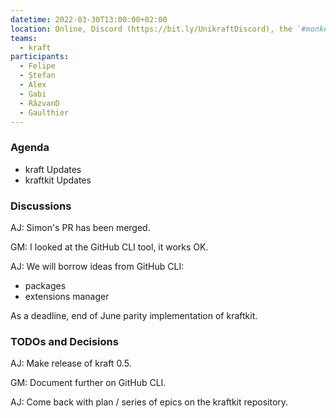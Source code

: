 ```yaml
---
datetime: 2022-03-30T13:00:00+02:00
location: Online, Discord (https://bit.ly/UnikraftDiscord), the `#monkey-business` voice channel
teams:
  - kraft
participants:
  - Felipe
  - Ștefan
  - Alex
  - Gabi
  - RăzvanD
  - Gaulthier
---
```


### Agenda

* kraft Updates
* kraftkit Updates

### Discussions

AJ: Simon's PR has been merged.

GM: I looked at the GitHub CLI tool, it works OK.

AJ: We will borrow ideas from GitHub CLI:
* packages
* extensions manager

As a deadline, end of June parity implementation of kraftkit.

### TODOs and Decisions

AJ: Make release of kraft 0.5.

GM: Document further on GitHub CLI.

AJ: Come back with plan / series of epics on the kraftkit repository.
